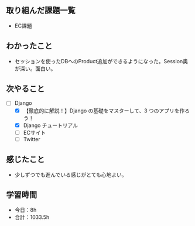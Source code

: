 ## 取り組んだ課題一覧
- EC課題

## わかったこと
- セッションを使ったDBへのProduct追加ができるようになった。Session奥が深い。面白い。

## 次やること
- [ ] Django
   - [x] 【徹底的に解説！】Django の基礎をマスターして、3 つのアプリを作ろう！
   - [x] Django チュートリアル
   - [ ] ECサイト
   - [ ] Twitter

## 感じたこと
- 少しずつでも進んでいる感じがとても心地よい。

## 学習時間

- 今日：8h
- 合計：1033.5h